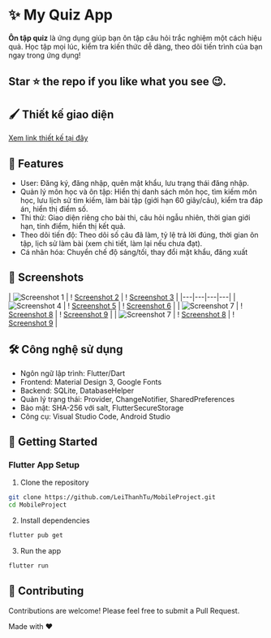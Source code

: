 # ✨ My Quiz App

**Ôn tập quiz** là ứng dụng giúp bạn ôn tập câu hỏi trắc nghiệm một cách hiệu quả. Học tập mọi lúc, kiểm tra kiến thức dễ dàng, theo dõi tiến trình của bạn ngay trong ứng dụng!

## Star ⭐ the repo if you like what you see 😉.

## :paintbrush: Thiết kế giao diện

[Xem link thiết kế tại đây](https://www.figma.com/design/mBJAcoPRRvZR9gk1mZ8jt5/Thi%E1%BA%BFt-b%E1%BB%8B-di-%C4%91%E1%BB%99ng?node-id=0-1&p=f&t=eaflydGQ5UxM5Mn7-0)

## 🌟 Features
- User: Đăng ký, đăng nhập, quên mật khẩu, lưu trạng thái đăng nhập.
- Quản lý môn học và ôn tập: Hiển thị danh sách môn học, tìm kiếm môn học, lưu lịch sử tìm kiếm, làm bài tập (giới hạn 60 giây/câu), kiểm tra đáp án, hiển thị điểm số.
- Thi thử: Giao diện riêng cho bài thi, câu hỏi ngẫu nhiên, thời gian giới hạn, tính điểm, hiển thị kết quả.
- Theo dõi tiến độ: Theo dõi số câu đã làm, tỷ lệ trả lời đúng, thời gian ôn tập, lịch sử làm
bài (xem chi tiết, làm lại nếu chưa đạt).
- Cá nhân hóa: Chuyển chế độ sáng/tối, thay đổi mật khẩu, đăng xuất

## 📸 Screenshots

| ![Screenshot 1](assets/screenshots/h2.jpg) | !
[Screenshot 2](assets/screenshots/h1.jpg) | !
[Screenshot 3](assets/screenshots/h3.jpg) |
|---|---|---|---|
| ![Screenshot 4](assets/screenshots/h4.jpg) | !
[Screenshot 5](assets/screenshots/h5.jpg) | !
[Screenshot 6](assets/screenshots/h6.jpg) |
| ![Screenshot 7](assets/screenshots/h6.1.jpg) | !
[Screenshot 8](assets/screenshots/h7.jpg) | !
[Screenshot 9](assets/screenshots/h8.jpg) |
| ![Screenshot 7](assets/screenshots/h9.jpg) | !
[Screenshot 8](assets/screenshots/h9.1.jpg) | !
[Screenshot 9](assets/screenshots/h10.jpg) |

## 🛠️ Công nghệ sử dụng

- Ngôn ngữ lập trình: Flutter/Dart
- Frontend: Material Design 3, Google Fonts
- Backend: SQLite, DatabaseHelper
- Quản lý trạng thái: Provider, ChangeNotifier, SharedPreferences
- Bảo mật: SHA-256 với salt, FlutterSecureStorage
- Công cụ: Visual Studio Code, Android Studio

## 🚀 Getting Started

### Flutter App Setup

1. Clone the repository

```bash
git clone https://github.com/LeiThanhTu/MobileProject.git
cd MobileProject
```

2. Install dependencies

```bash
flutter pub get
```

3. Run the app

```bash
flutter run
```
## 🤝 Contributing
Contributions are welcome! Please feel free to submit a Pull Request.

Made with ❤️